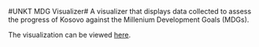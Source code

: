 #UNKT MDG Visualizer#
A visualizer that displays data collected to assess the progress of Kosovo against the Millenium Development Goals (MDGs). 

The visualization can be viewed [here](http://opendatakosovo.github.io/UNKT-MDG-visualizer/).

